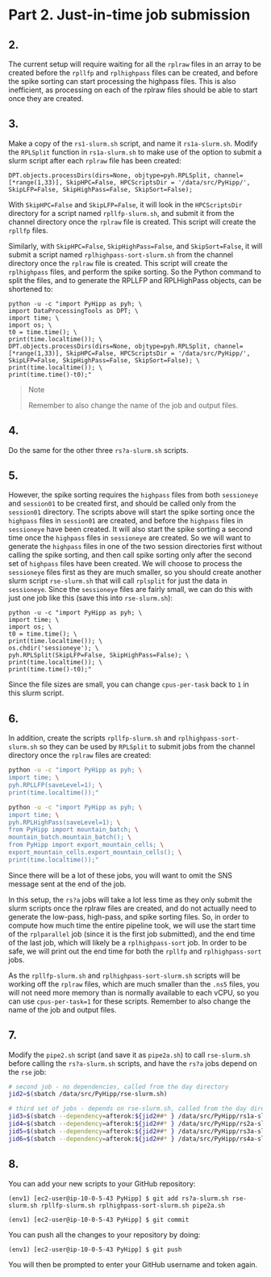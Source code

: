 # Part 2. Just-in-time job submission

## 2.
The current setup will require waiting for all the `rplraw` files in an array to be created before the `rpllfp` and `rplhighpass` files can be created, and before the spike sorting can start processing the highpass files. This is also inefficient, as processing on each of the rplraw files should be able to start once they are created. 

## 3.
Make a copy of the `rs1-slurm.sh` script, and name it `rs1a-slurm.sh`. Modify the `RPLSplit` function in `rs1a-slurm.sh` to make use of the option to submit a slurm script after each `rplraw` file has been created:

```shell
DPT.objects.processDirs(dirs=None, objtype=pyh.RPLSplit, channel=[*range(1,33)], SkipHPC=False, HPCScriptsDir = '/data/src/PyHipp/', SkipLFP=False, SkipHighPass=False, SkipSort=False);
```

With `SkipHPC=False` and `SkipLFP=False`, it will look in the `HPCScriptsDir` directory for a script named `rpllfp-slurm.sh`, and submit it from the channel directory once the `rplraw` file is created. This script will create the `rpllfp` files.

Similarly, with `SkipHPC=False`, `SkipHighPass=False`, and `SkipSort=False`, it will submit a script named `rplhighpass-sort-slurm.sh` from the channel directory once the `rplraw` file is created. This script will create the `rplhighpass` files, and perform the spike sorting. So the Python command to split the files, and to generate the RPLLFP and RPLHighPass objects, can be shortened to:

```shell
python -u -c "import PyHipp as pyh; \
import DataProcessingTools as DPT; \
import time; \
import os; \
t0 = time.time(); \
print(time.localtime()); \
DPT.objects.processDirs(dirs=None, objtype=pyh.RPLSplit, channel=[*range(1,33)], SkipHPC=False, HPCScriptsDir = '/data/src/PyHipp/', SkipLFP=False, SkipHighPass=False, SkipSort=False); \
print(time.localtime()); \
print(time.time()-t0);"
```

> <p class="note"> Note
>
> Remember to also change the name of the job and output files.

## 4.
Do the same for the other three `rs?a-slurm.sh` scripts.

## 5.
However, the spike sorting requires the `highpass` files from both `sessioneye` and `session01` to be created first, and should be called only from the `session01` directory. The scripts above will start the spike sorting once the `highpass` files in `session01` are created, and before the `highpass` files in `sessioneye` have been created. It will also start the spike sorting a second time once the `highpass` files in `sessioneye` are created. So we will want to generate the `highpass` files in one of the two session directories first without calling the spike sorting, and then call spike sorting only after the second set of `highpass` files have been created. We will choose to process the `sessioneye` files first as they are much smaller, so you should create another slurm script `rse-slurm.sh` that will call `rplsplit` for just the data in `sessioneye`. Since the `sessioneye` files are fairly small, we can do this with just one job like this (save this into `rse-slurm.sh`):

```shell
python -u -c "import PyHipp as pyh; \
import time; \
import os; \
t0 = time.time(); \
print(time.localtime()); \
os.chdir('sessioneye'); \
pyh.RPLSplit(SkipLFP=False, SkipHighPass=False); \
print(time.localtime()); \
print(time.time()-t0);"
```

Since the file sizes are small, you can change `cpus-per-task` back to `1` in this slurm script.

## 6.
In addition, create the scripts `rpllfp-slurm.sh` and `rplhighpass-sort-slurm.sh` so they can be used by `RPLSplit` to submit jobs from the channel directory once the `rplraw` files are created:

```bash
python -u -c "import PyHipp as pyh; \
import time; \
pyh.RPLLFP(saveLevel=1); \
print(time.localtime());"

python -u -c "import PyHipp as pyh; \
import time; \
pyh.RPLHighPass(saveLevel=1); \
from PyHipp import mountain_batch; \
mountain_batch.mountain_batch(); \
from PyHipp import export_mountain_cells; \
export_mountain_cells.export_mountain_cells(); \
print(time.localtime());"
```

Since there will be a lot of these jobs, you will want to omit the SNS message sent at the end of the job.

In this setup, the `rs?a` jobs will take a lot less time as they only submit the slurm scripts once the rplraw files are created, and do not actually need to generate the low-pass, high-pass, and spike sorting files. So, in order to compute how much time the entire pipeline took, we will use the start time of the `rplparallel` job (since it is the first job submitted), and the end time of the last job, which will likely be a `rplhighpass-sort` job. In order to be safe, we will print out the end time for both the `rpllfp` and `rplhighpass-sort` jobs.

As the `rpllfp-slurm.sh` and `rplhighpass-sort-slurm.sh` scripts will be working off the `rplraw` files, which are much smaller than the `.ns5` files, you will not need more memory than is normally available to each vCPU, so you can use `cpus-per-task=1` for these scripts. Remember to also change the name of the job and output files. 

## 7.
Modify the `pipe2.sh` script (and save it as `pipe2a.sh`) to call `rse-slurm.sh` before calling the `rs?a-slurm.sh` scripts, and have the `rs?a` jobs depend on the `rse` job:

```bash
# second job - no dependencies, called from the day directory
jid2=$(sbatch /data/src/PyHipp/rse-slurm.sh)

# third set of jobs - depends on rse-slurm.sh, called from the day directory
jid3=$(sbatch --dependency=afterok:${jid2##* } /data/src/PyHipp/rs1a-slurm.sh)
jid4=$(sbatch --dependency=afterok:${jid2##* } /data/src/PyHipp/rs2a-slurm.sh)
jid5=$(sbatch --dependency=afterok:${jid2##* } /data/src/PyHipp/rs3a-slurm.sh)
jid6=$(sbatch --dependency=afterok:${jid2##* } /data/src/PyHipp/rs4a-slurm.sh)
```

## 8.
You can add your new scripts to your GitHub repository:

```shell
(env1) [ec2-user@ip-10-0-5-43 PyHipp] $ git add rs?a-slurm.sh rse-slurm.sh rpllfp-slurm.sh rplhighpass-sort-slurm.sh pipe2a.sh

(env1) [ec2-user@ip-10-0-5-43 PyHipp] $ git commit
```

You can push all the changes to your repository by doing:

```shell
(env1) [ec2-user@ip-10-0-5-43 PyHipp] $ git push
```

You will then be prompted to enter your GitHub username and token again. 

